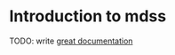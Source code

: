 # Introduction to mdss

TODO: write [great documentation](http://jacobian.org/writing/what-to-write/)

